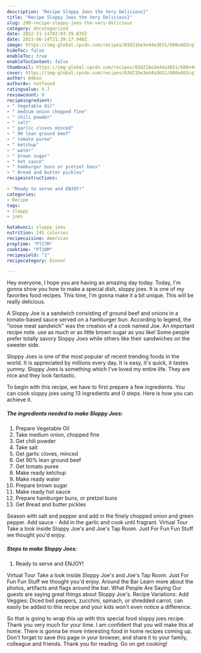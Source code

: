 ```yaml
---
description: "Recipe Sloppy Joes the Very Delicious}"
title: "Recipe Sloppy Joes the Very Delicious}"
slug: 200-recipe-sloppy-joes-the-very-delicious
category: Uncategorized
date: 2022-11-11T02:03:29.835Z
date: 2023-06-14T21:39:17.948Z
image: https://img-global.cpcdn.com/recipes/03d21be3e44a3651/680x482cq70/sloppy-joes-recipe-main-photo.jpg
hideToc: false
enableToc: true
enableTocContent: false
thumbnail: https://img-global.cpcdn.com/recipes/03d21be3e44a3651/680x482cq70/sloppy-joes-recipe-main-photo.jpg
cover: https://img-global.cpcdn.com/recipes/03d21be3e44a3651/680x482cq70/sloppy-joes-recipe-main-photo.jpg
author: Admin
authorAv: notfound
ratingvalue: 4.7
reviewcount: 9
recipeingredient:
- " Vegetable Oil"
- " medium onion chopped fine"
- " chili powder"
- " salt"
- " garlic cloves minced"
- " 90 lean ground beef"
- " tomato puree"
- " ketchup"
- " water"
- " brown sugar"
- " hot sauce"
- " hamburger buns or pretzel buns"
- " Bread and butter pickles"
recipeinstructions:

- "Ready to serve and ENJOY!"
categories:
- Recipe
tags:
- sloppy
- joes

katakunci: sloppy joes 
nutrition: 245 calories
recipecuisine: American
preptime: "PT27M"
cooktime: "PT38M"
recipeyield: "1"
recipecategory: Dinner

---
```



Hey everyone, I hope you are having an amazing day today. Today, I'm gonna show you how to make a special dish, sloppy joes. It is one of my favorites food recipes. This time, I'm gonna make it a bit unique. This will be really delicious.

A Sloppy Joe is a sandwich consisting of ground beef and onions in a tomato-based sauce served on a hamburger bun. According to legend, the &#34;loose meat sandwich&#34; was the creation of a cook named Joe. An important recipe note. use as much or as little brown sugar as you like! Some people prefer totally savory Sloppy Joes while others like their sandwiches on the sweeter side.

Sloppy Joes is one of the most popular of recent trending foods in the world. It is appreciated by millions every day. It is easy, it's quick, it tastes yummy. Sloppy Joes is something which I've loved my entire life. They are nice and they look fantastic.


To begin with this recipe, we have to first prepare a few ingredients. You can cook sloppy joes using 13 ingredients and 0 steps. Here is how you can achieve it.

<!--inarticleads1-->

##### The ingredients needed to make Sloppy Joes:

1. Prepare  Vegetable Oil
1. Take  medium onion, chopped fine
1. Get  chili powder
1. Take  salt
1. Get  garlic cloves, minced
1. Get  90% lean ground beef
1. Get  tomato puree
1. Make ready  ketchup
1. Make ready  water
1. Prepare  brown sugar
1. Make ready  hot sauce
1. Prepare  hamburger buns, or pretzel buns
1. Get  Bread and butter pickles


Season with salt and pepper and add in the finely chopped onion and green pepper. Add sauce - Add in the garlic and cook until fragrant. Virtual Tour Take a look inside Sloppy Joe&#39;s and Joe&#39;s Tap Room. Just For Fun Fun Stuff we thought you&#39;d enjoy. 

<!--inarticleads2-->

##### Steps to make Sloppy Joes:


1. Ready to serve and ENJOY!

Virtual Tour Take a look inside Sloppy Joe&#39;s and Joe&#39;s Tap Room. Just For Fun Fun Stuff we thought you&#39;d enjoy. Around the Bar Learn more about the photos, artifacts and flags around the bar. What People Are Saying Our guests are saying great things about Sloppy Joe&#39;s. Recipe Variations: Add Veggies: Diced bell peppers, zucchini, spinach, or shredded carrot, can easily be added to this recipe and your kids won&#39;t even notice a difference. 

So that is going to wrap this up with this special food sloppy joes recipe. Thank you very much for your time. I am confident that you will make this at home. There is gonna be more interesting food in home recipes coming up. Don't forget to save this page in your browser, and share it to your family, colleague and friends. Thank you for reading. Go on get cooking!
